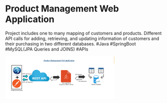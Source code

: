 # Product Management Web Application
 Project includes one to many mapping of customers and products. Different  API calls for adding, retrieving, and updating information of customers and their purchasing in two different databases.
#Java  #SpringBoot  #MySQL(JPA Queries and JOINS)  #APIs

<p aign="center">
 <img src="assets/customerproduct.png" width="350"/>
 </p>
